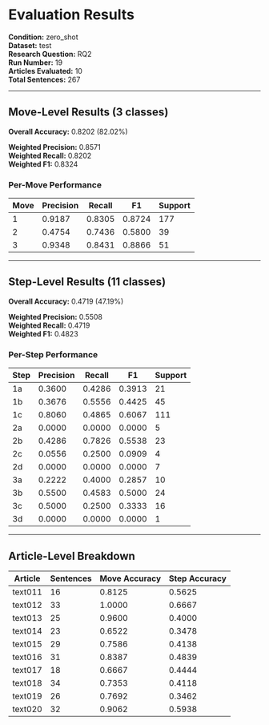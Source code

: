 # Evaluation Results

**Condition:** zero_shot  
**Dataset:** test  
**Research Question:** RQ2  
**Run Number:** 19  
**Articles Evaluated:** 10  
**Total Sentences:** 267  

---

## Move-Level Results (3 classes)

**Overall Accuracy:** 0.8202 (82.02%)  

**Weighted Precision:** 0.8571  
**Weighted Recall:** 0.8202  
**Weighted F1:** 0.8324  

### Per-Move Performance

| Move | Precision | Recall | F1 | Support |
|------|-----------|--------|----|---------|
| 1 | 0.9187 | 0.8305 | 0.8724 | 177 |
| 2 | 0.4754 | 0.7436 | 0.5800 | 39 |
| 3 | 0.9348 | 0.8431 | 0.8866 | 51 |

---

## Step-Level Results (11 classes)

**Overall Accuracy:** 0.4719 (47.19%)  

**Weighted Precision:** 0.5508  
**Weighted Recall:** 0.4719  
**Weighted F1:** 0.4823  

### Per-Step Performance

| Step | Precision | Recall | F1 | Support |
|------|-----------|--------|----|---------|
| 1a | 0.3600 | 0.4286 | 0.3913 | 21 |
| 1b | 0.3676 | 0.5556 | 0.4425 | 45 |
| 1c | 0.8060 | 0.4865 | 0.6067 | 111 |
| 2a | 0.0000 | 0.0000 | 0.0000 | 5 |
| 2b | 0.4286 | 0.7826 | 0.5538 | 23 |
| 2c | 0.0556 | 0.2500 | 0.0909 | 4 |
| 2d | 0.0000 | 0.0000 | 0.0000 | 7 |
| 3a | 0.2222 | 0.4000 | 0.2857 | 10 |
| 3b | 0.5500 | 0.4583 | 0.5000 | 24 |
| 3c | 0.5000 | 0.2500 | 0.3333 | 16 |
| 3d | 0.0000 | 0.0000 | 0.0000 | 1 |

---

## Article-Level Breakdown

| Article | Sentences | Move Accuracy | Step Accuracy |
|---------|-----------|---------------|---------------|
| text011 | 16 | 0.8125 | 0.5625 |
| text012 | 33 | 1.0000 | 0.6667 |
| text013 | 25 | 0.9600 | 0.4000 |
| text014 | 23 | 0.6522 | 0.3478 |
| text015 | 29 | 0.7586 | 0.4138 |
| text016 | 31 | 0.8387 | 0.4839 |
| text017 | 18 | 0.6667 | 0.4444 |
| text018 | 34 | 0.7353 | 0.4118 |
| text019 | 26 | 0.7692 | 0.3462 |
| text020 | 32 | 0.9062 | 0.5938 |
